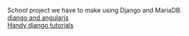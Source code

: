 School project we have to make using Django and MariaDB. </br>
<a href="https://thinkster.io/django-angularjs-tutorial">django and angularjs</a> </br>
<a href="https://www.youtube.com/playlist?list=PLxxA5z-8B2xk4szCgFmgonNcCboyNneMD">Handy django tutorials</a>
